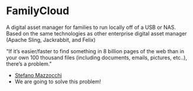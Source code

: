 FamilyCloud
===========

A digital asset manager for families to run locally off of a USB or NAS. Based on the same technologies as other enterprise digital asset manager (Apache Sling, Jackrabbit, and Felix)


"If it’s easier/faster to find something in 8 billion pages of the web than in your own 100 thousand files (including documents, emails, pictures, etc..), there’s a problem."<br/>
- <a href="http://www.betaversion.org/~stefano/linotype/news/93/">Stefano Mazzocchi</a>
- We are going to solve this problem!